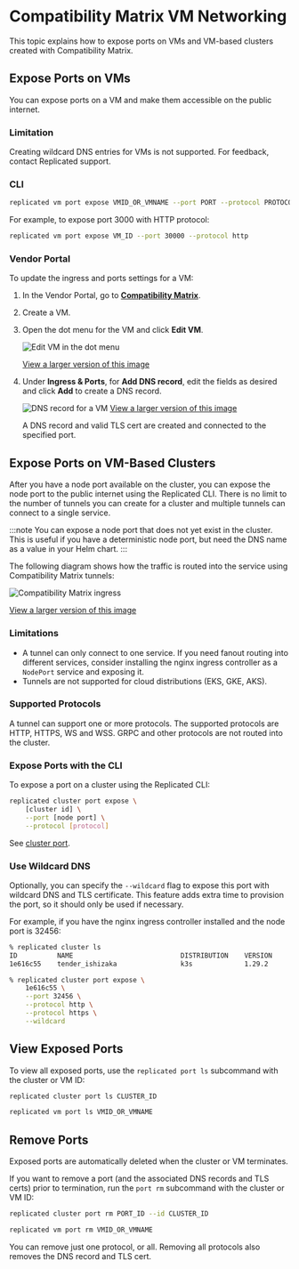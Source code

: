 # Compatibility Matrix VM Networking

This topic explains how to expose ports on VMs and VM-based clusters created with Compatibility Matrix.

## Expose Ports on VMs

You can expose ports on a VM and make them accessible on the public internet.

### Limitation

Creating wildcard DNS entries for VMs is not supported. For feedback, contact Replicated support.

### CLI

```bash
replicated vm port expose VMID_OR_VMNAME --port PORT --protocol PROTOCOL
```

For example, to expose port 3000 with HTTP protocol:
```bash
replicated vm port expose VM_ID --port 30000 --protocol http
```

### Vendor Portal

To update the ingress and ports settings for a VM:

1. In the Vendor Portal, go to [**Compatibility Matrix**](https://vendor.replicated.com/compatibility-matrix).

1. Create a VM.

1. Open the dot menu for the VM and click **Edit VM**.

   ![Edit VM in the dot menu](/images/compatibility-matrix-edit-vm.png)

   [View a larger version of this image](/images/compatibility-matrix-edit-vm.png)

1. Under **Ingress & Ports**, for **Add DNS record**, edit the fields as desired and click **Add** to create a DNS record.

   ![DNS record for a VM](/images/compatibility-matrix-ingress-ports.png)
   [View a larger version of this image](/images/compatibility-matrix-ingress-ports.png)

   A DNS record and valid TLS cert are created and connected to the specified port.

## Expose Ports on VM-Based Clusters

After you have a node port available on the cluster, you can expose the node port to the public internet using the Replicated CLI. 
There is no limit to the number of tunnels you can create for a cluster and multiple tunnels can connect to a single service.

:::note
You can expose a node port that does not yet exist in the cluster. 
This is useful if you have a deterministic node port, but need the DNS name as a value in your Helm chart.
:::

The following diagram shows how the traffic is routed into the service using Compatibility Matrix tunnels:

<img src="/images/compatibility-matrix-ingress.png" alt="Compatibility Matrix ingress"></img>

[View a larger version of this image](/images/compatibility-matrix-ingress.png)

### Limitations

* A tunnel can only connect to one service. If you need fanout routing into different services, consider installing the nginx ingress controller as a `NodePort` service and exposing it.
* Tunnels are not supported for cloud distributions (EKS, GKE, AKS).

### Supported Protocols

A tunnel can support one or more protocols.
The supported protocols are HTTP, HTTPS, WS and WSS.
GRPC and other protocols are not routed into the cluster.

### Expose Ports with the CLI

To expose a port on a cluster using the Replicated CLI:

```bash
replicated cluster port expose \
    [cluster id] \
    --port [node port] \
    --protocol [protocol]
```

See [cluster port](/reference/replicated-cli-cluster-port).

### Use Wildcard DNS

Optionally, you can specify the `--wildcard` flag to expose this port with wildcard DNS and TLS certificate.
This feature adds extra time to provision the port, so it should only be used if necessary.

For example, if you have the nginx ingress controller installed and the node port is 32456:

```bash
% replicated cluster ls
ID          NAME                           DISTRIBUTION    VERSION       STATUS         
1e616c55    tender_ishizaka                k3s             1.29.2        running        

% replicated cluster port expose \
    1e616c55 \
    --port 32456 \
    --protocol http \
    --protocol https \
    --wildcard
```

## View Exposed Ports

To view all exposed ports, use the `replicated port ls` subcommand with the cluster or VM ID:

```bash
replicated cluster port ls CLUSTER_ID
```

```bash
replicated vm port ls VMID_OR_VMNAME
```

## Remove Ports

Exposed ports are automatically deleted when the cluster or VM terminates.

If you want to remove a port (and the associated DNS records and TLS certs) prior to termination, run the `port rm` subcommand with the cluster or VM ID:

```bash
replicated cluster port rm PORT_ID --id CLUSTER_ID
```

```bash
replicated vm port rm VMID_OR_VMNAME
```

You can remove just one protocol, or all.
Removing all protocols also removes the DNS record and TLS cert.